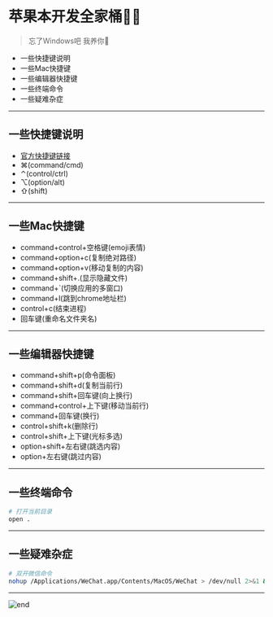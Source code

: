 
# **苹果本开发全家桶👨‍💻**
>忘了Windows吧 我养你🥰  
* 一些快捷键说明
* 一些Mac快捷键
* 一些编辑器快捷键
* 一些终端命令
* 一些疑难杂症

------
## **一些快捷键说明**
* [官方快捷键链接](https://support.apple.com/zh-cn/HT201236)
* ⌘(command/cmd)
* ⌃(control/ctrl)
* ⌥(option/alt)
* ⇧(shift)

------
## **一些Mac快捷键**
* command+control+空格键(emoji表情)
* command+option+c(复制绝对路径)
* command+option+v(移动复制的内容)
* command+shift+.(显示隐藏文件)
* command+`(切换应用的多窗口)
* command+l(跳到chrome地址栏)
* control+c(结束进程)
* 回车键(重命名文件夹名)

------
## **一些编辑器快捷键**
* command+shift+p(命令面板)
* command+shift+d(复制当前行)
* command+shift+回车键(向上换行)
* command+control+上下键(移动当前行)
* command+回车键(换行)
* control+shift+k(删除行)
* control+shift+上下键(光标多选)
* option+shift+左右键(跳选内容)
* option+左右键(跳过内容)

------
## **一些终端命令**

```bash
# 打开当前目录
open .
```

------
## **一些疑难杂症**

```bash
# 双开微信命令
nohup /Applications/WeChat.app/Contents/MacOS/WeChat > /dev/null 2>&1 &
```

------
![end](https://gitee.com/techpang/img_emoji_libs/raw/master/img_bed/markdown_images/end.jpg '富婆加我吧不想努力了')
